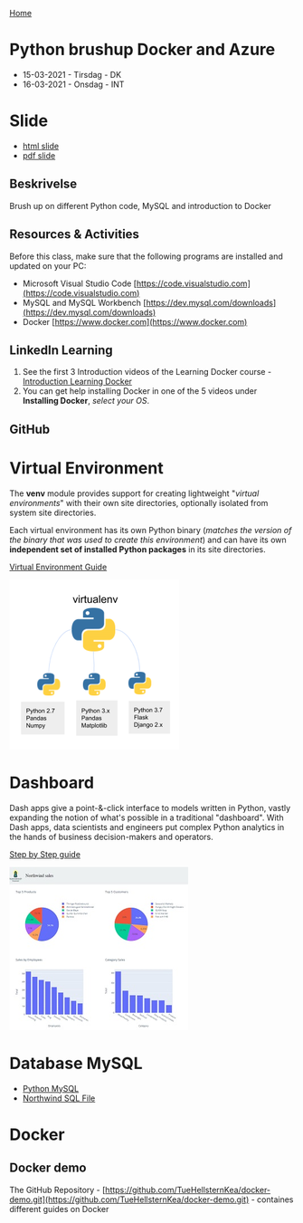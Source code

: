 [Home](modul-4-2.md)

# Python brushup Docker and Azure
- 15-03-2021 - Tirsdag - DK
- 16-03-2021 - Onsdag - INT

# Slide
- [html slide](./Slide.html)
- [pdf slide](./Slide.pdf)

## Beskrivelse
Brush up on different Python code, MySQL and introduction to Docker

## Resources & Activities
Before this class, make sure that the following programs are installed and updated on your PC:

- Microsoft Visual Studio Code [https://code.visualstudio.com](https://code.visualstudio.com)
- MySQL and MySQL Workbench [https://dev.mysql.com/downloads](https://dev.mysql.com/downloads)
- Docker [https://www.docker.com](https://www.docker.com)

## LinkedIn Learning
1. See the first 3 Introduction videos of the Learning Docker course - [Introduction Learning Docker](https://www.linkedin.com/learning-login/share?account=36836804&forceAccount=false&redirect=https%3A%2F%2Fwww.linkedin.com%2Flearning%2Flearning-docker-2018%3Ftrk%3Dshare_ent_url%26shareId%3DrWgBXOIoRxWv%252FmYNrcDLig%253D%253D)
2. You can get help installing Docker in one of the 5 videos under **Installing Docker**, *select your OS*.

## GitHub

# Virtual Environment
The **venv** module provides support for creating lightweight "*virtual environments*" with their own site directories, optionally isolated from system site directories.

Each virtual environment has its own Python binary (*matches the version of the binary that was used to create this environment*) and can have its own **independent set of installed Python packages** in its site directories.

[Virtual Environment Guide](./Using_Virtual_Environments.md)

![](./image/virtual-environment.png)


# Dashboard
Dash apps give a point-&-click interface to models written in Python, vastly expanding the notion of what's possible in a traditional "dashboard".
With Dash apps, data scientists and engineers put complex Python analytics in the hands of business decision-makers and operators.

[Step by Step guide](./NorthwindDashboard.md)

![](./image/northwinddashboard.jpg)


# Database MySQL
- [Python MySQL](Python_MySQL.md)
- [Northwind SQL File]()

# Docker

## Docker demo
The GitHub Repository - [https://github.com/TueHellsternKea/docker-demo.git](https://github.com/TueHellsternKea/docker-demo.git) - containes different guides on Docker
